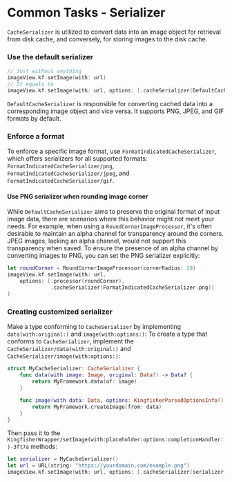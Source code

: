 # Common Tasks - Serializer

``CacheSerializer`` is utilized to convert data into an image object for retrieval from disk cache, and conversely, 
for storing images to the disk cache.

### Use the default serializer

```swift
// Just without anything
imageView.kf.setImage(with: url)
// It equals to
imageView.kf.setImage(with: url, options: [.cacheSerializer(DefaultCacheSerializer.default)])
```

``DefaultCacheSerializer`` is responsible for converting cached data into a corresponding image object and vice versa. 
It supports PNG, JPEG, and GIF formats by default.

### Enforce a format

To enforce a specific image format, use ``FormatIndicatedCacheSerializer``, which offers serializers for all supported
formats: ``FormatIndicatedCacheSerializer/png``, ``FormatIndicatedCacheSerializer/jpeg``, and 
``FormatIndicatedCacheSerializer/gif``.

#### Use PNG serializer when rounding image corner

While ``DefaultCacheSerializer`` aims to preserve the original format of input image data, there are scenarios where 
this behavior might not meet your needs. For example, when using a ``RoundCornerImageProcessor``, it's often desirable 
to maintain an alpha channel for transparency around the corners. JPEG images, lacking an alpha channel, would not 
support this transparency when saved. To ensure the presence of an alpha channel by converting images to PNG, you can
set the PNG serializer explicitly:

```swift
let roundCorner = RoundCornerImageProcessor(cornerRadius: 20)
imageView.kf.setImage(with: url, 
    options: [.processor(roundCorner), 
              .cacheSerializer(FormatIndicatedCacheSerializer.png)]
)
```

### Creating customized serializer

Make a type conforming to `CacheSerializer` by implementing `data(with:original:)` and `image(with:options:)`:
To create a type that conforms to ``CacheSerializer``, implement the ``CacheSerializer/data(with:original:)`` 
and ``CacheSerializer/image(with:options:)``:

```swift
struct MyCacheSerializer: CacheSerializer {
    func data(with image: Image, original: Data?) -> Data? {
        return MyFramework.data(of: image)
    }
    
    func image(with data: Data, options: KingfisherParsedOptionsInfo?) -> Image? {
        return MyFramework.createImage(from: data)
    }
}
```

Then pass it to the ``KingfisherWrapper/setImage(with:placeholder:options:completionHandler:)-3ft7a`` methods:

```swift
let serializer = MyCacheSerializer()
let url = URL(string: "https://yourdomain.com/example.png")
imageView.kf.setImage(with: url, options: [.cacheSerializer(serializer)])
```

